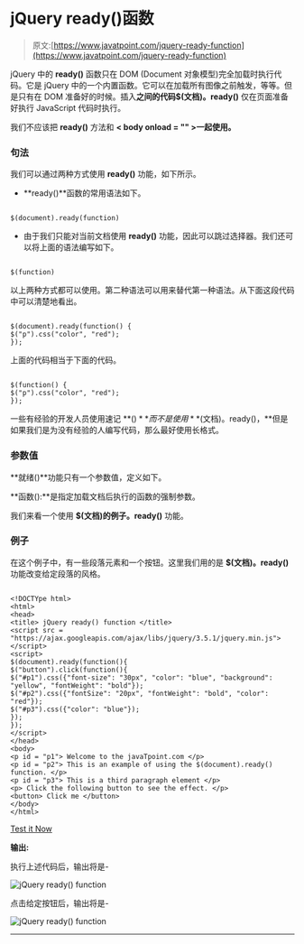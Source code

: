 # jQuery ready()函数

> 原文:[https://www.javatpoint.com/jquery-ready-function](https://www.javatpoint.com/jquery-ready-function)

jQuery 中的 **ready()** 函数只在 DOM (Document 对象模型)完全加载时执行代码。它是 jQuery 中的一个内置函数。它可以在加载所有图像之前触发，等等。但是只有在 DOM 准备好的时候。插入**之间的代码$(文档)。ready()** 仅在页面准备好执行 JavaScript 代码时执行。

我们不应该把 **ready()** 方法和 **< body onload = "" >一起使用。**

### 句法

我们可以通过两种方式使用 **ready()** 功能，如下所示。

*   **ready()**函数的常用语法如下。

```

$(document).ready(function)

```

*   由于我们只能对当前文档使用 **ready()** 功能，因此可以跳过选择器。我们还可以将上面的语法编写如下。

```

$(function)

```

以上两种方式都可以使用。第二种语法可以用来替代第一种语法。从下面这段代码中可以清楚地看出。

```

$(document).ready(function() {  
$("p").css("color", "red");  
});

```

上面的代码相当于下面的代码。

```

$(function() {  
$("p").css("color", "red");  
});  

```

一些有经验的开发人员使用速记 **$()** 而不是使用 **$(文档)。ready()，**但是如果我们是为没有经验的人编写代码，那么最好使用长格式。

### 参数值

**就绪()**功能只有一个参数值，定义如下。

**函数():**是指定加载文档后执行的函数的强制参数。

我们来看一个使用 **$(文档)的例子。ready()** 功能。

### 例子

在这个例子中，有一些段落元素和一个按钮。这里我们用的是 **$(文档)。ready()** 功能改变给定段落的风格。

```

<!DOCTYpe html>
<html>
<head>
<title> jQuery ready() function </title>
<script src = "https://ajax.googleapis.com/ajax/libs/jquery/3.5.1/jquery.min.js"></script>
<script>
$(document).ready(function(){
$("button").click(function(){
$("#p1").css({"font-size": "30px", "color": "blue", "background": "yellow", "fontWeight": "bold"});
$("#p2").css({"fontSize": "20px", "fontWeight": "bold", "color": "red"});
$("#p3").css({"color": "blue"});
});
});
</script>
</head>
<body>
<p id = "p1"> Welcome to the javaTpoint.com </p>
<p id = "p2"> This is an example of using the $(document).ready() function. </p>
<p id = "p3"> This is a third paragraph element </p>
<p> Click the following button to see the effect. </p>
<button> Click me </button>
</body>
</html>

```

[Test it Now](https://www.javatpoint.com/oprweb/test.jsp?filename=jquery-ready-function1)

**输出:**

执行上述代码后，输出将是-

![jQuery ready() function](../Images/d84476b864b1c7b0269145e604280de8.png)

点击给定按钮后，输出将是-

![jQuery ready() function](../Images/466cf1c74e604b46ee4c02c503855e08.png)

* * *